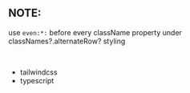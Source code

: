 ## NOTE: 

use `even:*:` before every className property under classNames?.alternateRow? styling

<br/>

- tailwindcss
- typescript